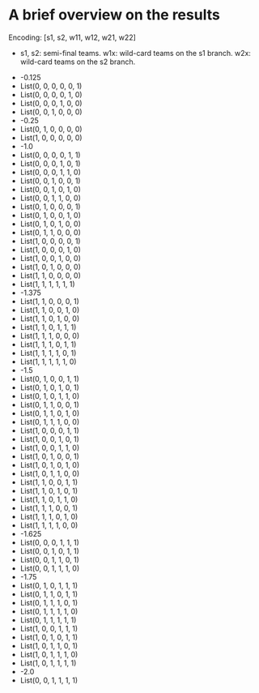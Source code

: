 A brief overview on the results
===============================
Encoding: [s1, s2, w11, w12, w21, w22]
- s1, s2: semi-final teams. w1x: wild-card teams on the s1 branch. w2x: wild-card teams on the s2 branch.


 * -0.125
  * List(0, 0, 0, 0, 0, 1)
  * List(0, 0, 0, 0, 1, 0)
  * List(0, 0, 0, 1, 0, 0)
  * List(0, 0, 1, 0, 0, 0)
 * -0.25
  * List(0, 1, 0, 0, 0, 0)
  * List(1, 0, 0, 0, 0, 0)
 * -1.0
  * List(0, 0, 0, 0, 1, 1)
  * List(0, 0, 0, 1, 0, 1)
  * List(0, 0, 0, 1, 1, 0)
  * List(0, 0, 1, 0, 0, 1)
  * List(0, 0, 1, 0, 1, 0)
  * List(0, 0, 1, 1, 0, 0)
  * List(0, 1, 0, 0, 0, 1)
  * List(0, 1, 0, 0, 1, 0)
  * List(0, 1, 0, 1, 0, 0)
  * List(0, 1, 1, 0, 0, 0)
  * List(1, 0, 0, 0, 0, 1)
  * List(1, 0, 0, 0, 1, 0)
  * List(1, 0, 0, 1, 0, 0)
  * List(1, 0, 1, 0, 0, 0)
  * List(1, 1, 0, 0, 0, 0)
  * List(1, 1, 1, 1, 1, 1)
 * -1.375
  * List(1, 1, 0, 0, 0, 1)
  * List(1, 1, 0, 0, 1, 0)
  * List(1, 1, 0, 1, 0, 0)
  * List(1, 1, 0, 1, 1, 1)
  * List(1, 1, 1, 0, 0, 0)
  * List(1, 1, 1, 0, 1, 1)
  * List(1, 1, 1, 1, 0, 1)
  * List(1, 1, 1, 1, 1, 0)
 * -1.5
  * List(0, 1, 0, 0, 1, 1)
  * List(0, 1, 0, 1, 0, 1)
  * List(0, 1, 0, 1, 1, 0)
  * List(0, 1, 1, 0, 0, 1)
  * List(0, 1, 1, 0, 1, 0)
  * List(0, 1, 1, 1, 0, 0)
  * List(1, 0, 0, 0, 1, 1)
  * List(1, 0, 0, 1, 0, 1)
  * List(1, 0, 0, 1, 1, 0)
  * List(1, 0, 1, 0, 0, 1)
  * List(1, 0, 1, 0, 1, 0)
  * List(1, 0, 1, 1, 0, 0)
  * List(1, 1, 0, 0, 1, 1)
  * List(1, 1, 0, 1, 0, 1)
  * List(1, 1, 0, 1, 1, 0)
  * List(1, 1, 1, 0, 0, 1)
  * List(1, 1, 1, 0, 1, 0)
  * List(1, 1, 1, 1, 0, 0)
 * -1.625
  * List(0, 0, 0, 1, 1, 1)
  * List(0, 0, 1, 0, 1, 1)
  * List(0, 0, 1, 1, 0, 1)
  * List(0, 0, 1, 1, 1, 0)
 * -1.75
  * List(0, 1, 0, 1, 1, 1)
  * List(0, 1, 1, 0, 1, 1)
  * List(0, 1, 1, 1, 0, 1)
  * List(0, 1, 1, 1, 1, 0)
  * List(0, 1, 1, 1, 1, 1)
  * List(1, 0, 0, 1, 1, 1)
  * List(1, 0, 1, 0, 1, 1)
  * List(1, 0, 1, 1, 0, 1)
  * List(1, 0, 1, 1, 1, 0)
  * List(1, 0, 1, 1, 1, 1)
 * -2.0
  * List(0, 0, 1, 1, 1, 1)
